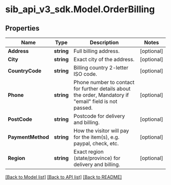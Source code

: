 # sib_api_v3_sdk.Model.OrderBilling
## Properties

Name | Type | Description | Notes
------------ | ------------- | ------------- | -------------
**Address** | **string** | Full billing address. | [optional] 
**City** | **string** | Exact city of the address. | [optional] 
**CountryCode** | **string** | Billing country 2-letter ISO code. | [optional] 
**Phone** | **string** | Phone number to contact for further details about the order, Mandatory if &quot;email&quot; field is not passed. | [optional] 
**PostCode** | **string** | Postcode for delivery and billing. | [optional] 
**PaymentMethod** | **string** | How the visitor will pay for the item(s), e.g. paypal, check, etc. | [optional] 
**Region** | **string** | Exact region (state/province) for delivery and billing. | [optional] 

[[Back to Model list]](../README.md#documentation-for-models) [[Back to API list]](../README.md#documentation-for-api-endpoints) [[Back to README]](../README.md)

